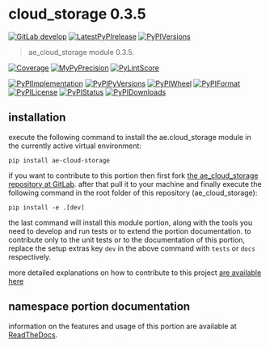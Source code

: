 <!-- THIS FILE IS EXCLUSIVELY MAINTAINED by the project ae.ae V0.3.95 -->
<!-- THIS FILE IS EXCLUSIVELY MAINTAINED by the project aedev.tpl_namespace_root V0.3.14 -->
# cloud_storage 0.3.5

[![GitLab develop](https://img.shields.io/gitlab/pipeline/ae-group/ae_cloud_storage/develop?logo=python)](
    https://gitlab.com/ae-group/ae_cloud_storage)
[![LatestPyPIrelease](
    https://img.shields.io/gitlab/pipeline/ae-group/ae_cloud_storage/release0.3.4?logo=python)](
    https://gitlab.com/ae-group/ae_cloud_storage/-/tree/release0.3.4)
[![PyPIVersions](https://img.shields.io/pypi/v/ae_cloud_storage)](
    https://pypi.org/project/ae-cloud-storage/#history)

>ae_cloud_storage module 0.3.5.

[![Coverage](https://ae-group.gitlab.io/ae_cloud_storage/coverage.svg)](
    https://ae-group.gitlab.io/ae_cloud_storage/coverage/index.html)
[![MyPyPrecision](https://ae-group.gitlab.io/ae_cloud_storage/mypy.svg)](
    https://ae-group.gitlab.io/ae_cloud_storage/lineprecision.txt)
[![PyLintScore](https://ae-group.gitlab.io/ae_cloud_storage/pylint.svg)](
    https://ae-group.gitlab.io/ae_cloud_storage/pylint.log)

[![PyPIImplementation](https://img.shields.io/pypi/implementation/ae_cloud_storage)](
    https://gitlab.com/ae-group/ae_cloud_storage/)
[![PyPIPyVersions](https://img.shields.io/pypi/pyversions/ae_cloud_storage)](
    https://gitlab.com/ae-group/ae_cloud_storage/)
[![PyPIWheel](https://img.shields.io/pypi/wheel/ae_cloud_storage)](
    https://gitlab.com/ae-group/ae_cloud_storage/)
[![PyPIFormat](https://img.shields.io/pypi/format/ae_cloud_storage)](
    https://pypi.org/project/ae-cloud-storage/)
[![PyPILicense](https://img.shields.io/pypi/l/ae_cloud_storage)](
    https://gitlab.com/ae-group/ae_cloud_storage/-/blob/develop/LICENSE.md)
[![PyPIStatus](https://img.shields.io/pypi/status/ae_cloud_storage)](
    https://libraries.io/pypi/ae-cloud-storage)
[![PyPIDownloads](https://img.shields.io/pypi/dm/ae_cloud_storage)](
    https://pypi.org/project/ae-cloud-storage/#files)


## installation


execute the following command to install the
ae.cloud_storage module
in the currently active virtual environment:
 
```shell script
pip install ae-cloud-storage
```

if you want to contribute to this portion then first fork
[the ae_cloud_storage repository at GitLab](
https://gitlab.com/ae-group/ae_cloud_storage "ae.cloud_storage code repository").
after that pull it to your machine and finally execute the
following command in the root folder of this repository
(ae_cloud_storage):

```shell script
pip install -e .[dev]
```

the last command will install this module portion, along with the tools you need
to develop and run tests or to extend the portion documentation. to contribute only to the unit tests or to the
documentation of this portion, replace the setup extras key `dev` in the above command with `tests` or `docs`
respectively.

more detailed explanations on how to contribute to this project
[are available here](
https://gitlab.com/ae-group/ae_cloud_storage/-/blob/develop/CONTRIBUTING.rst)


## namespace portion documentation

information on the features and usage of this portion are available at
[ReadTheDocs](
https://ae.readthedocs.io/en/latest/_autosummary/ae.cloud_storage.html
"ae_cloud_storage documentation").

